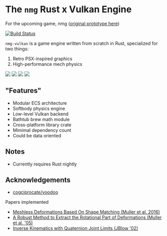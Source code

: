 # The `nmg` Rust x Vulkan Engine

For the upcoming game, nmg ([original prototype here][3])

[![Build Status][1]][2]

`nmg-vulkan`
is a game engine written from scratch in Rust,
specialized for two things:
1. Retro PSX-inspired graphics
2. High-performance mech physics

![](media/pingpong.gif)
![](media/softy.gif)
![](media/pyramid.gif)
![](media/walking.gif)

## "Features"
- Modular ECS architecture
- Softbody physics engine
- Low-level Vulkan backend
- Bathtub brew math module
- Cross-platform library crate
- Mimimal dependency count
- Could be data oriented

## Notes
- Currently requires Rust nightly

## Acknowledgements
- [cogciprocate/voodoo][4]

Papers implemented
- [Meshless Deformations Based On Shape Matching (Muller et al. 2016)][5]
- [A Robust Method to Extract the Rotational Part of Deformations (Muller et al. '05)][6]
- [Inverse Kinematics with Quaternion Joint Limits (JBlow '02)][7]

[1]: https://travis-ci.org/acgaudette/nmg-vulkan.svg?branch=master
[2]: https://travis-ci.org/acgaudette/nmg-vulkan
[3]: https://youtu.be/dD4nkrqb9RY
[4]: https://github.com/cogciprocate/voodoo
[5]: https://www.cs.drexel.edu/~david/Classes/Papers/MeshlessDeformations_SIG05.pdf
[6]: https://animation.rwth-aachen.de/media/papers/2016-MIG-StableRotation.pdf
[7]: http://number-none.com/product/IK%20with%20Quaternion%20Joint%20Limits/index.html
